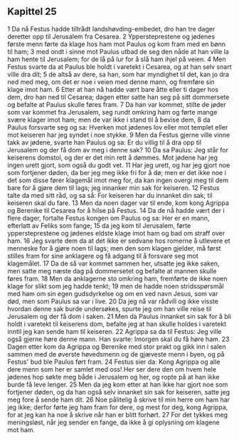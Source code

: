 ## Kapittel 25

1 Da nå Festus hadde tiltrådt landshøvding-embedet, dro han tre dager deretter opp til Jerusalem fra Cesarea.
2 Yppersteprestene og jødenes første menn førte da klage hos ham mot Paulus og kom fram med en bønn til ham;
3 med ondt i sinne mot Paulus utbad de seg den nåde at han ville la ham hente til Jerusalem; for de lå på lur for å slå ham ihjel på veien.
4 Men Festus svarte da at Paulus ble holdt i varetekt i Cesarea, og at han selv snart ville dra dit;
5 de altså av dere, sa han, som har myndighet til det, kan jo dra ned med meg, om det er noe i veien med denne mann, og fremføre sin klage imot ham.
6 Etter at han nå hadde vært bare åtte eller ti dager hos dem, dro han ned til Cesarea; dagen etter satte han seg på sitt dommersete og befalte at Paulus skulle føres fram.
7 Da han var kommet, stilte de jøder som var kommet fra Jerusalem, seg rundt omkring ham og førte mange svære klager imot ham; men de var ikke i stand til å bevise dem,
8 da Paulus forsvarte seg og sa: Hverken mot jødenes lov eller mot templet eller mot keiseren har jeg syndet i noe stykke.
9 Men da Festus gjerne ville vinne takk av jødene, svarte han Paulus og sa: Er du villig til å dra opp til Jerusalem og der få dom av meg i denne sak?
10 Da sa Paulus: Jeg står for keiserens domstol, og der er det min rett å dømmes. Mot jødene har jeg ingen urett gjort, som også du godt vet.
11 Har jeg urett, og har jeg gjort noe som fortjener døden, da ber jeg meg ikke fri for å dø; men er det ikke noe i det som disse fører klagemål imot meg for, da kan ingen overgi meg til dem bare for å gjøre dem til lags; jeg innanker min sak for keiseren.
12 Festus talte da med sitt råd, og sa så: For keiseren har du innanket din sak; til keiseren skal du fare.
13 Men da noen dager var til ende, kom kong Agrippa og Berenike til Cesarea for å hilse på Festus.
14 Da de nå hadde vært der i flere dager, fortalte Festus kongen om Paulus og sa: Her er en mann, efterlatt av Feliks som fange;
15 da jeg kom til Jerusalem, førte yppersteprestene og jødenes eldste klage imot ham og bad om straff over ham.
16 Jeg svarte dem da at det ikke er sedvane hos romerne å utlevere et menneske for å gjøre noen til lags; men den som klagen gjelder, må først stilles fram for sine anklagere og få adgang til å forsvare seg mot klagemålet.
17 Da de så var kommet sammen her, utsatte jeg ikke saken, men satte meg næste dag på dommersetet og befalte at mannen skulle føres fram.
18 Men da anklagerne sto omkring ham, fremførte de ikke noen klage for slikt som jeg hadde tenkt;
19 men de hadde noen stridsspørsmål med ham om sin egen gudsdyrkelse og om en ved navn Jesus, som var død, men som Paulus sa var i live.
20 Da jeg nå var rådvill og ikke visste hvordan denne sak burde undersøkes, spurte jeg om han ville reise til Jerusalem og der få dom i saken.
21 Men da Paulus innanket sin sak for å bli holdt i varetekt til keiserens dom, befalte jeg at han skulle holdes i varetekt inntil jeg kan sende ham til keiseren.
22 Agrippa sa da til Festus: Jeg ville også gjerne høre denne mann. Han svarte: Imorgen skal du få høre ham.
23 Dagen etter kom da Agrippa og Berenike med stor prakt og gikk inn i salen sammen med de øverste høvedsmenn og de gjæveste menn i byen, og på Festus' bud ble Paulus ført fram.
24 Festus sier da: Kong Agrippa og alle dere menn som her er samlet med oss! Her ser dere den om hvem hele jødenes hop søkte meg både i Jerusalem og her, og ropte på at han ikke burde få leve lenger.
25 Men da jeg kom etter at han ikke har gjort noe som fortjener døden, og da han også selv innanket sin sak for keiseren, satte jeg meg fore å sende ham dit.
26 Noe pålitelig å skrive til min herre om ham har jeg ikke; derfor førte jeg ham fram for dere, og mest for deg, kong Agrippa, for at jeg kan ha noe å skrive når han er blitt forhørt.
27 For det tykkes meg meningsløst, når jeg sender en fange, da ikke å gi oplysning om klagene mot ham.
